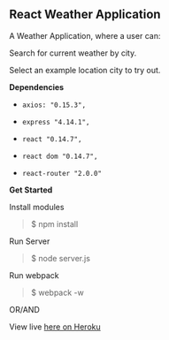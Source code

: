 ## **React Weather Application**




A Weather Application, where a user can:

Search for current weather by city.

Select an example location city to try out.

**Dependencies**
 
-     axios: "0.15.3",
-     express "4.14.1",
-     react "0.14.7",
-     react dom "0.14.7",
-     react-router "2.0.0"
 
 
 
**Get Started**

Install modules

> $ npm install


Run Server

> $ node server.js


Run webpack

> $ webpack -w


OR/AND

View live [here on Heroku](http://weatherapp-moshe.herokuapp.com/)


